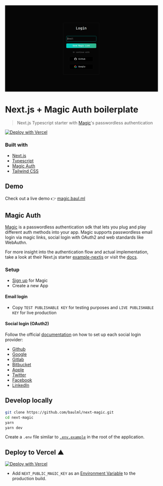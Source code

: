 ![magic auth](/magic.png)
#  Next.js + Magic Auth boilerplate

> Next.js Typescript starter with [Magic](https://magic.link/)'s passwordless authentication

[![Deploy with Vercel](https://vercel.com/button)](https://vercel.com/new/git/external?repository-url=https%3A%2F%2Fgithub.com%2Fbaulml%2Fnext-magic)
                             
### Built with
-   [Next.js](https://nextjs.org/)
-   [Typescript](https://www.typescriptlang.org/)
-   [Magic Auth](https://magic.link/)
-   [Tailwind CSS](https://tailwindcss.com/)

## Demo
Check out a live demo 👉 [magic.baul.ml](https://magic.baul.ml)

## Magic Auth
[Magic](https://magic.link) is a passwordless authentication sdk that lets you plug and play different auth methods into your app. 
Magic supports passwordless email login via magic links, social login with OAuth2 and web standards like WebAuthn.

For more insight into the authentication flow and actual implementation, take a look at their Next.js starter [example-nextjs](https://github.com/magiclabs/example-nextjs) or visit the [docs](https://docs.magic.link).
### Setup
- [Sign up](https://dashboard.magic.link/signup) for Magic
- Create a new App
#### Email login
- Copy `TEST PUBLISHABLE KEY` for testing purposes and `LIVE PUBLISHABLE KEY` for live production 
#### Social login (OAuth2)
Follow the official [documentation](https://docs.magic.link/social-login) on how to set up each social login provider:
- [Github](https://docs.magic.link/social-login#github)
- [Google](https://docs.magic.link/social-login#google--gmail)
- [Gitlab](https://docs.magic.link/social-login#gitlab)
- [Bitbucket](https://docs.magic.link/social-login#bitbucket)
- [Apple](https://docs.magic.link/social-login#apple)
- [Twitter](https://docs.magic.link/social-login#twitter)
- [Facebook](https://docs.magic.link/social-login#facebook)
- [LinkedIn](https://docs.magic.link/social-login#linkedin)

## Develop locally

```bash
git clone https://github.com/baulml/next-magic.git
cd next-magic
yarn
yarn dev
```

Create a `.env` file similar to [`.env.example`](https://github.com/baulml/next-magic/blob/main/.env.example) in the root of the application.

## Deploy to Vercel ▲

[![Deploy with Vercel](https://vercel.com/button)](https://vercel.com/new/git/external?repository-url=https%3A%2F%2Fgithub.com%2Fbaulml%2Fnext-magic)

- Add `NEXT_PUBLIC_MAGIC_KEY` as an [Environment Variable](https://vercel.com/docs/environment-variables) to the production build.

